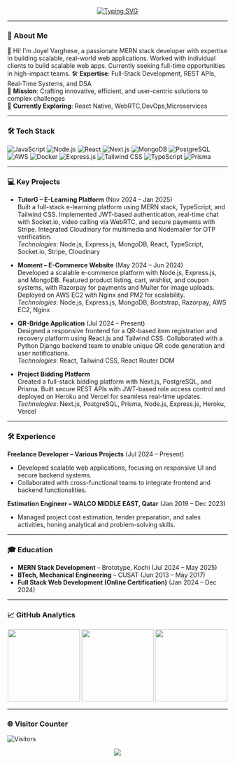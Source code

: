 <div align="center">
  <a href="https://git.io/typing-svg">
    <img src="https://readme-typing-svg.herokuapp.com?font=Orbitron&size=28&duration=2500&pause=500&color=00FF9D&background=000000&center=true&width=600&lines=JOYEL+VARGHESE;FULL+STACK+DEVELOPER;INNOVATING+WITH+CODE;OPEN+TO+EXCITING+OPPORTUNITIES;LET'S+BUILD+SOMETHING+GREAT!" alt="Typing SVG">
  </a>
</div>

---

### 🧠 About Me  
👋 Hi! I'm Joyel Varghese, a passionate MERN stack developer with expertise in building scalable, real-world web applications. Worked with individual clients to build scalable web apps. Currently seeking full-time opportunities in high-impact teams. 
🛠️ **Expertise**: Full-Stack Development, REST APIs, Real-Time Systems, and DSA  
🚀 **Mission**: Crafting innovative, efficient, and user-centric solutions to complex challenges  
🌱 **Currently Exploring**: React Native, WebRTC,DevOps,Microservices  

---

### 🛠️ Tech Stack  
![JavaScript](https://img.shields.io/badge/JavaScript-F7DF1E?style=for-the-badge&logo=javascript&logoColor=black)
![Node.js](https://img.shields.io/badge/Node.js-339933?style=for-the-badge&logo=nodedotjs&logoColor=white)
![React](https://img.shields.io/badge/React-61DAFB?style=for-the-badge&logo=react&logoColor=black)
![Next.js](https://img.shields.io/badge/Next.js-000000?style=for-the-badge&logo=nextdotjs&logoColor=white)
![MongoDB](https://img.shields.io/badge/MongoDB-47A248?style=for-the-badge&logo=mongodb&logoColor=white)
![PostgreSQL](https://img.shields.io/badge/PostgreSQL-316192?style=for-the-badge&logo=postgresql&logoColor=white)
![AWS](https://img.shields.io/badge/AWS-232F3E?style=for-the-badge&logo=amazon-aws)
![Docker](https://img.shields.io/badge/Docker-2496ED?style=for-the-badge&logo=docker&logoColor=white)
![Express.js](https://img.shields.io/badge/Express.js-000000?style=for-the-badge&logo=express&logoColor=white)
![Tailwind CSS](https://img.shields.io/badge/Tailwind_CSS-38B2AC?style=for-the-badge&logo=tailwind-css&logoColor=white)
![TypeScript](https://img.shields.io/badge/TypeScript-007ACC?style=for-the-badge&logo=typescript&logoColor=white)
![Prisma](https://img.shields.io/badge/Prisma-2D3748?style=for-the-badge&logo=prisma&logoColor=white)

---

### 💻 Key Projects  
- **TutorG – E-Learning Platform** (Nov 2024 – Jan 2025)  
  Built a full-stack e-learning platform using MERN stack, TypeScript, and Tailwind CSS. Implemented JWT-based authentication, real-time chat with Socket.io, video calling via WebRTC, and secure payments with Stripe. Integrated Cloudinary for multimedia and Nodemailer for OTP verification.  
  *Technologies*: Node.js, Express.js, MongoDB, React, TypeScript, Socket.io, Stripe, Cloudinary  

- **Moment – E-Commerce Website** (May 2024 – Jun 2024)  
  Developed a scalable e-commerce platform with Node.js, Express.js, and MongoDB. Featured product listing, cart, wishlist, and coupon systems, with Razorpay for payments and Multer for image uploads. Deployed on AWS EC2 with Nginx and PM2 for scalability.  
  *Technologies*: Node.js, Express.js, MongoDB, Bootstrap, Razorpay, AWS EC2, Nginx  

- **QR-Bridge Application** (Jul 2024 – Present)  
  Designed a responsive frontend for a QR-based item registration and recovery platform using React.js and Tailwind CSS. Collaborated with a Python Django backend team to enable unique QR code generation and user notifications.  
  *Technologies*: React, Tailwind CSS, React Router DOM  

- **Project Bidding Platform**  
  Created a full-stack bidding platform with Next.js, PostgreSQL, and Prisma. Built secure REST APIs with JWT-based role access control and deployed on Heroku and Vercel for seamless real-time updates.  
  *Technologies*: Next.js, PostgreSQL, Prisma, Node.js, Express.js, Heroku, Vercel  

---

### 🛠️ Experience  
**Freelance Developer – Various Projects** (Jul 2024 – Present)  
- Developed scalable web applications, focusing on responsive UI and secure backend systems.  
- Collaborated with cross-functional teams to integrate frontend and backend functionalities.  

**Estimation Engineer – WALCO MIDDLE EAST, Qatar** (Jan 2019 – Dec 2023)  
- Managed project cost estimation, tender preparation, and sales activities, honing analytical and problem-solving skills.  

---

### 🎓 Education  
- **MERN Stack Development** – Brototype, Kochi (Jul 2024 – May 2025)  
- **BTech, Mechanical Engineering** – CUSAT (Jun 2013 – May 2017)  
- **Full Stack Web Development (Online Certification)** (Jan 2024 – Dec 2024)  

---

### 📈 GitHub Analytics  
<div align="center">
  <img height="165" src="https://github-readme-stats.vercel.app/api?username=JoyelV&show_icons=true&theme=radical&count_private=true&include_all_commits=true">
  <img height="165" src="https://github-readme-streak-stats.herokuapp.com/?user=JoyelV&theme=radical">
  <img height="165" src="https://github-readme-stats.vercel.app/api/top-langs/?username=JoyelV&layout=compact&theme=radical&langs_count=8&hide=html,css">
</div>

---

### 🌐 Visitor Counter  
![Visitors](https://api.visitorbadge.io/api/visitors?path=https%3A%2F%2Fgithub.com%2FJoyelV&countColor=%234A90E2)

<div align="center">
  <img src="https://user-images.githubusercontent.com/73097560/115834477-dbab4500-a447-11eb-908a-139a6edaec5c.gif" />
</div>
